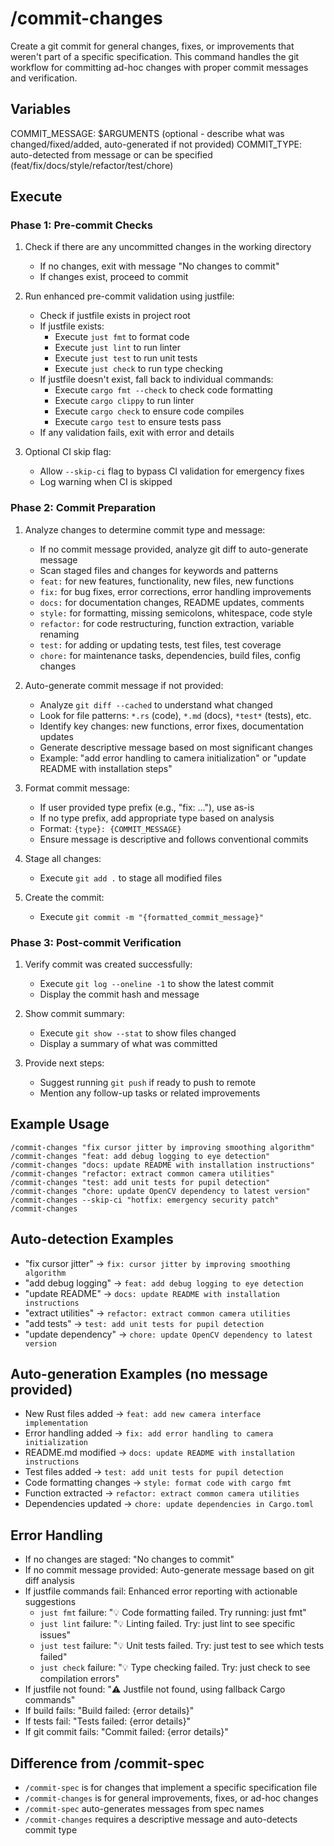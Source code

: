 # /commit-changes

Create a git commit for general changes, fixes, or improvements that weren't part of a specific specification. This command handles the git workflow for committing ad-hoc changes with proper commit messages and verification.

## Variables

COMMIT_MESSAGE: $ARGUMENTS (optional - describe what was changed/fixed/added, auto-generated if not provided)
COMMIT_TYPE: auto-detected from message or can be specified (feat/fix/docs/style/refactor/test/chore)

## Execute

### Phase 1: Pre-commit Checks

1. Check if there are any uncommitted changes in the working directory
   - If no changes, exit with message "No changes to commit"
   - If changes exist, proceed to commit

2. Run enhanced pre-commit validation using justfile:
   - Check if justfile exists in project root
   - If justfile exists:
     - Execute `just fmt` to format code
     - Execute `just lint` to run linter
     - Execute `just test` to run unit tests
     - Execute `just check` to run type checking
   - If justfile doesn't exist, fall back to individual commands:
     - Execute `cargo fmt --check` to check code formatting
     - Execute `cargo clippy` to run linter
     - Execute `cargo check` to ensure code compiles
     - Execute `cargo test` to ensure tests pass
   - If any validation fails, exit with error and details

3. Optional CI skip flag:
   - Allow `--skip-ci` flag to bypass CI validation for emergency fixes
   - Log warning when CI is skipped

### Phase 2: Commit Preparation

1. Analyze changes to determine commit type and message:
   - If no commit message provided, analyze git diff to auto-generate message
   - Scan staged files and changes for keywords and patterns
   - `feat:` for new features, functionality, new files, new functions
   - `fix:` for bug fixes, error corrections, error handling improvements
   - `docs:` for documentation changes, README updates, comments
   - `style:` for formatting, missing semicolons, whitespace, code style
   - `refactor:` for code restructuring, function extraction, variable renaming
   - `test:` for adding or updating tests, test files, test coverage
   - `chore:` for maintenance tasks, dependencies, build files, config changes

2. Auto-generate commit message if not provided:
   - Analyze `git diff --cached` to understand what changed
   - Look for file patterns: `*.rs` (code), `*.md` (docs), `*test*` (tests), etc.
   - Identify key changes: new functions, error fixes, documentation updates
   - Generate descriptive message based on most significant changes
   - Example: "add error handling to camera initialization" or "update README with installation steps"

3. Format commit message:
   - If user provided type prefix (e.g., "fix: ..."), use as-is
   - If no type prefix, add appropriate type based on analysis
   - Format: `{type}: {COMMIT_MESSAGE}`
   - Ensure message is descriptive and follows conventional commits

3. Stage all changes:
   - Execute `git add .` to stage all modified files

4. Create the commit:
   - Execute `git commit -m "{formatted_commit_message}"`

### Phase 3: Post-commit Verification

1. Verify commit was created successfully:
   - Execute `git log --oneline -1` to show the latest commit
   - Display the commit hash and message

2. Show commit summary:
   - Execute `git show --stat` to show files changed
   - Display a summary of what was committed

3. Provide next steps:
   - Suggest running `git push` if ready to push to remote
   - Mention any follow-up tasks or related improvements

## Example Usage

```
/commit-changes "fix cursor jitter by improving smoothing algorithm"
/commit-changes "feat: add debug logging to eye detection"
/commit-changes "docs: update README with installation instructions"
/commit-changes "refactor: extract common camera utilities"
/commit-changes "test: add unit tests for pupil detection"
/commit-changes "chore: update OpenCV dependency to latest version"
/commit-changes --skip-ci "hotfix: emergency security patch"
/commit-changes
```

## Auto-detection Examples

- "fix cursor jitter" → `fix: cursor jitter by improving smoothing algorithm`
- "add debug logging" → `feat: add debug logging to eye detection`
- "update README" → `docs: update README with installation instructions`
- "extract utilities" → `refactor: extract common camera utilities`
- "add tests" → `test: add unit tests for pupil detection`
- "update dependency" → `chore: update OpenCV dependency to latest version`

## Auto-generation Examples (no message provided)

- New Rust files added → `feat: add new camera interface implementation`
- Error handling added → `fix: add error handling to camera initialization`
- README.md modified → `docs: update README with installation instructions`
- Test files added → `test: add unit tests for pupil detection`
- Code formatting changes → `style: format code with cargo fmt`
- Function extracted → `refactor: extract common camera utilities`
- Dependencies updated → `chore: update dependencies in Cargo.toml`

## Error Handling

- If no changes are staged: "No changes to commit"
- If no commit message provided: Auto-generate message based on git diff analysis
- If justfile commands fail: Enhanced error reporting with actionable suggestions
  - `just fmt` failure: "💡 Code formatting failed. Try running: just fmt"
  - `just lint` failure: "💡 Linting failed. Try: just lint to see specific issues"
  - `just test` failure: "💡 Unit tests failed. Try: just test to see which tests failed"
  - `just check` failure: "💡 Type checking failed. Try: just check to see compilation errors"
- If justfile not found: "⚠️ Justfile not found, using fallback Cargo commands"
- If build fails: "Build failed: {error details}"
- If tests fail: "Tests failed: {error details}"
- If git commit fails: "Commit failed: {error details}"

## Difference from /commit-spec

- `/commit-spec` is for changes that implement a specific specification file
- `/commit-changes` is for general improvements, fixes, or ad-hoc changes
- `/commit-spec` auto-generates messages from spec names
- `/commit-changes` requires a descriptive message and auto-detects commit type 